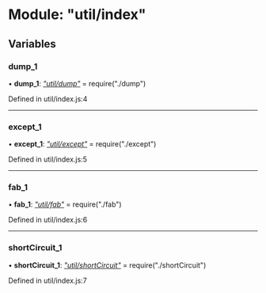 # Module: "util/index"

## Variables

###  dump_1

• **dump_1**: *["util/dump"](_util_dump_.md)* = require("./dump")

Defined in util/index.js:4

___

###  except_1

• **except_1**: *["util/except"](_util_except_.md)* = require("./except")

Defined in util/index.js:5

___

###  fab_1

• **fab_1**: *["util/fab"](_util_fab_.md)* = require("./fab")

Defined in util/index.js:6

___

###  shortCircuit_1

• **shortCircuit_1**: *["util/shortCircuit"](_util_shortcircuit_.md)* = require("./shortCircuit")

Defined in util/index.js:7
